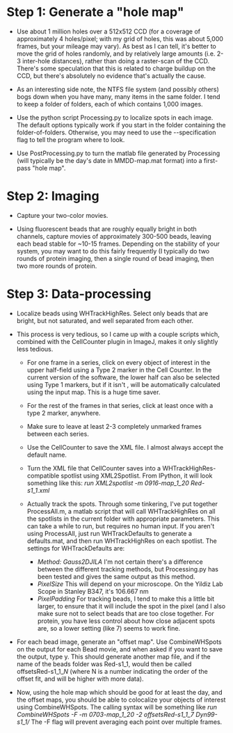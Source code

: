 Step 1: Generate a "hole map"
=============================

* Use about 1 million holes over a 512x512 CCD (for a coverage of approximately
  4 holes/pixel; with my grid of holes, this was about 5,000 frames, but your
  mileage may vary).  As best as I can tell, it's better to move the grid of
  holes randomly, and by relatively large amounts (i.e. 2-3 inter-hole
  distances), rather than doing a raster-scan of the CCD.  There's some
  speculation that this is related to charge buildup on the CCD, but there's
  absolutely no evidence that's actually the cause. 

* As an interesting side note, the NTFS file system (and possibly others) bogs
  down when you have many, many items in the same folder.  I tend to keep a
  folder of folders, each of which contains 1,000 images.

* Use the python script Processing.py to localize spots in each image.  The
  default options typically work if you start in the folder containing the
  folder-of-folders. Otherwise, you may need to use the --specification flag to
  tell the program where to look.

* Use PostProcessing.py to turn the matlab file generated by Processing (will
  typically be the day's date in MMDD-map.mat format) into a first-pass "hole
  map".

Step 2: Imaging
===============

* Capture your two-color movies.

* Using fluorescent beads that are roughly equally bright in both channels,
  capture movies of approximately 300-500 beads, leaving each bead stable for
  ~10-15 frames.  Depending on the stability of your system, you may want to do
  this fairly frequently (I typically do two rounds of protein imaging, then a
  single round of bead imaging, then two more rounds of protein.

Step 3: Data-processing
=======================

* Localize beads using WHTrackHighRes.  Select only beads that are bright, but
  not saturated, and well separated from each other.

* This process is very tedious, so I came up with a couple scripts which,
  combined with the CellCounter plugin in ImageJ, makes it only slightly less
  tedious.
    + For one frame in a series, click on every object of interest in the upper
      half-field using a Type 2 marker in the Cell Counter.  In the current
      version of the software, the lower half can also be selected using Type 1
      markers, but if it isn't , will be automatically calculated using the input
      map.  This is a huge time saver.
    + For the rest of the frames in that series, click at least once with a type
      2 marker, anywhere.
    + Make sure to leave at least 2-3 completely unmarked frames between each
      series.
    + Use the CellCounter to save the XML file.  I almost always accept the
      default name.
    + Turn the XML file that CellCounter saves into a WHTrackHighRes-compatible
      spotlist using XML2Spotlist.  From IPython, it will look something like
      this: *run XML2spotlist -m 0916-map_1_20 Red-s1_1.xml* 
  
    + Actually track the spots.  Through some tinkering, I've put together
      ProcessAll.m, a matlab script that will call WHTrackHighRes on all the
      spotlists in the current folder with appropriate parameters. This can take a
      while to run, but requires no human input.  If you aren't using ProcessAll,
      just run WHTrackDefaults to generate a defaults.mat, and then run
      WHTrackHighRes on each spotlist. The settings for WHTrackDefaults are:

        - *Method: Gauss2DJILA*  I'm not certain there's a difference between the
          different tracking methods, but Processing.py has been tested and gives
          the same output as this method.
        - *PixelSize* This will depend on your microscope.  On the Yildiz Lab Scope
          in Stanley B347, it's 106.667 nm
        - *PixelPadding*  For tracking beads, I tend to make this a little bit
          larger, to ensure that it will include the spot in the pixel (and I also
          make sure not to select beads that are too close together.  For protein,
          you have less control about how close adjacent spots are, so a lower
          setting (like 7) seems to work fine.
* For each bead image, generate an "offset map".  Use CombineWHSpots on the
  output for each Bead movie, and when asked if you want to save the output,
  type y. This should generate another map file, and if the name of the beads
  folder was Red-s1\_1, would then be called offsetsRed-s1\_1\_*N* (where N is a
  number indicating the order of the offset fit, and will be higher with more
  data).

* Now, using the hole map which should be good for at least the day, and the
  offset maps, you should be able to colocalize your objects of interest using
  CombineWHSpots.  The calling syntax will be something like *run CombineWHSpots
  -F -m 0703-map_1_20 -2 offsetsRed-s1_1_7 Dyn99-s1_1/*  The -F flag will prevent
  averaging each point over multiple frames.  

